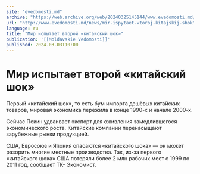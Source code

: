 ```yaml
---
site: "evedomosti.md"
archive: "https://web.archive.org/web/20240325145144/www.evedomosti.md/news/mir-ispytaet-vtoroj-kitajskij-shok"
url: "http://www.evedomosti.md/news/mir-ispytaet-vtoroj-kitajskij-shok"
language: ru
title: "Мир испытает второй «китайский шок»"
publication: '[[Moldavskie Vedomosti]]'
published: 2024-03-03T10:00
---
```


# Мир испытает второй «китайский шок»

Первый «китайский шок», то есть бум импорта дешёвых китайских товаров, мировая экономика пережила в конце 1990-х и начале 2000-х.

Сейчас Пекин удваивает экспорт для оживления замедлившегося экономического роста. Китайские компании перенасыщают зарубежные рынки продукцией.

США, Евросоюз и Япония опасаются «китайского шока» — он может разорить многие местные производства. Так, из-за первого «китайского шока» США потеряли более 2 млн рабочих мест с 1999 по 2011 год, сообщает️ ТК- Экономист.